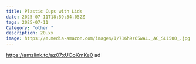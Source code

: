 ```yaml
---
title: Plastic Cups with Lids
date: 2025-07-11T18:59:54.052Z
tags: 2025-07-11
Category: "other "
description: 20.xx
image: https://m.media-amazon.com/images/I/716h9z65wAL._AC_SL1500_.jpg
---
```

https://amzlink.to/az07xUOoKmKe0 ad